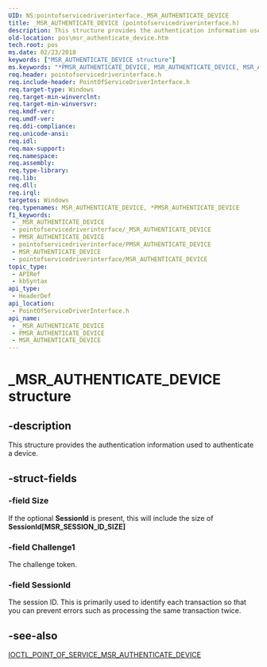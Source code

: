 ```yaml
---
UID: NS:pointofservicedriverinterface._MSR_AUTHENTICATE_DEVICE
title: _MSR_AUTHENTICATE_DEVICE (pointofservicedriverinterface.h)
description: This structure provides the authentication information used to authenticate a device.
old-location: pos\msr_authenticate_device.htm
tech.root: pos
ms.date: 02/23/2018
keywords: ["MSR_AUTHENTICATE_DEVICE structure"]
ms.keywords: "*PMSR_AUTHENTICATE_DEVICE, MSR_AUTHENTICATE_DEVICE, MSR_AUTHENTICATE_DEVICE structure, PMSR_AUTHENTICATE_DEVICE, PMSR_AUTHENTICATE_DEVICE structure pointer, _MSR_AUTHENTICATE_DEVICE, pointofservicedriverinterface/MSR_AUTHENTICATE_DEVICE, pointofservicedriverinterface/PMSR_AUTHENTICATE_DEVICE, pos.msr_authenticate_device"
req.header: pointofservicedriverinterface.h
req.include-header: PointOfServiceDriverInterface.h
req.target-type: Windows
req.target-min-winverclnt: 
req.target-min-winversvr: 
req.kmdf-ver: 
req.umdf-ver: 
req.ddi-compliance: 
req.unicode-ansi: 
req.idl: 
req.max-support: 
req.namespace: 
req.assembly: 
req.type-library: 
req.lib: 
req.dll: 
req.irql: 
targetos: Windows
req.typenames: MSR_AUTHENTICATE_DEVICE, *PMSR_AUTHENTICATE_DEVICE
f1_keywords:
 - _MSR_AUTHENTICATE_DEVICE
 - pointofservicedriverinterface/_MSR_AUTHENTICATE_DEVICE
 - PMSR_AUTHENTICATE_DEVICE
 - pointofservicedriverinterface/PMSR_AUTHENTICATE_DEVICE
 - MSR_AUTHENTICATE_DEVICE
 - pointofservicedriverinterface/MSR_AUTHENTICATE_DEVICE
topic_type:
 - APIRef
 - kbSyntax
api_type:
 - HeaderDef
api_location:
 - PointOfServiceDriverInterface.h
api_name:
 - _MSR_AUTHENTICATE_DEVICE
 - PMSR_AUTHENTICATE_DEVICE
 - MSR_AUTHENTICATE_DEVICE
---
```


# _MSR_AUTHENTICATE_DEVICE structure


## -description

This structure provides the authentication information used to authenticate a device.

## -struct-fields

### -field Size

If the optional **SessionId** is present, this will include the size of **SessionId[MSR_SESSION_ID_SIZE]**

### -field Challenge1

The challenge token.

### -field SessionId

The session ID. This is primarily used to identify each transaction so that you can prevent errors such as processing the same transaction twice.

## -see-also

<a href="/windows-hardware/drivers/ddi/pointofservicedriverinterface/ni-pointofservicedriverinterface-ioctl_point_of_service_msr_authenticate_device">IOCTL_POINT_OF_SERVICE_MSR_AUTHENTICATE_DEVICE</a>

